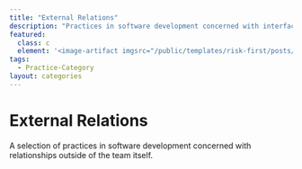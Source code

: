 ```yaml
---
title: "External Relations"
description: "Practices in software development concerned with interfacing with the world outside the team and product. "
featured: 
  class: c
  element: '<image-artifact imgsrc="/public/templates/risk-first/posts/external.svg">External Relations</image-artifact>'
tags:
  - Practice-Category
layout: categories
---
```


# External Relations

A selection of practices in software development concerned with relationships outside of the team itself.
 
<TagList tag="Practice" filter="External-Relations" />